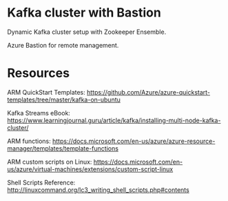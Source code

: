 
# Kafka cluster with Bastion

Dynamic Kafka cluster setup with Zookeeper Ensemble.

Azure Bastion for remote management.

# Resources

ARM QuickStart Templates:
https://github.com/Azure/azure-quickstart-templates/tree/master/kafka-on-ubuntu

Kafka Streams eBook:
https://www.learningjournal.guru/article/kafka/installing-multi-node-kafka-cluster/

ARM functions:
https://docs.microsoft.com/en-us/azure/azure-resource-manager/templates/template-functions

ARM custom scripts on Linux:
https://docs.microsoft.com/en-us/azure/virtual-machines/extensions/custom-script-linux

Shell Scripts Reference:
http://linuxcommand.org/lc3_writing_shell_scripts.php#contents
